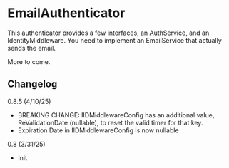# EmailAuthenticator

This authenticator provides a few interfaces, an AuthService, and an IdentityMiddleware. You need to 
implement an EmailService that actually sends the email. 

More to come. 

## Changelog

0.8.5 (4/10/25)

- BREAKING CHANGE: IIDMiddlewareConfig has an additional value, ReValidationDate (nullable), to reset the valid timer for that key. 
- Expiration Date in IIDMiddlewareConfig is now nullable

0.8 (3/31/25)

- Init